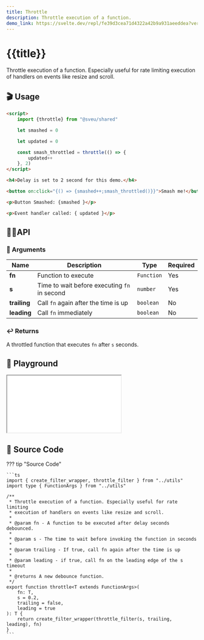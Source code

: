 ```yaml
---
title: Throttle
description: Throttle execution of a function.
demo_link: https://svelte.dev/repl/fe39d3cea71d4322a42b9a931aeeddea?version=3.55.1
---
```


# {{title}}

Throttle execution of a function. Especially useful for rate limiting execution of handlers on events like resize and scroll.

## 🎬 Usage

```html
<script>
    import {throttle} from "@sveu/shared"

    let smashed = 0

    let updated = 0 

    const smash_throttled = throttle(() => {
        updated++
    }, 2)
</script>

<h4>Delay is set to 2 second for this demo.</h4>

<button on:click="{() => {smashed++;smash_throttled()}}">Smash me!</button>

<p>Button Smashed: {smashed }</p>

<p>Event handler called: { updated }</p>
```

## 👩‍💻API

### 👻 Arguments

| Name                | Description                                  | Type                  | Required |
| ------------------- | -------------------------------------------- | --------------------- | -------- |
| **fn**              | Function to execute                          | `Function`            | Yes      |
| **s**               | Time to wait before executing `fn` in second | `number`              | Yes      |
| **trailing**        | Call `fn` again after the time is up         | `boolean`             | No       |
| **leading**         | Call `fn` immediately                        | `boolean`             | No       |

### ↩️ Returns

A throttled function that executes `fn` after `s` seconds.

## 🧪 Playground

<iframe class="h-120 w-full" src="{{demo_link}}"></iframe>

## 👀 Source Code

??? tip "Source Code"

    ```ts
    import { create_filter_wrapper, throttle_filter } from "../utils"
    import type { FunctionArgs } from "../utils"

    /**
     * Throttle execution of a function. Especially useful for rate limiting
     * execution of handlers on events like resize and scroll.
     *
     * @param fn - A function to be executed after delay seconds debounced.
     *
     * @param s - The time to wait before invoking the function in seconds
     *
     * @param trailing - If true, call fn again after the time is up
     *
     * @param leading - if true, call fn on the leading edge of the s timeout
     *
     * @returns A new debounce function.
     */
    export function throttle<T extends FunctionArgs>(
        fn: T,
        s = 0.2,
        trailing = false,
        leading = true
    ): T {
        return create_filter_wrapper(throttle_filter(s, trailing, leading), fn)
    }
    ```
